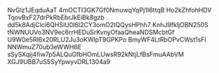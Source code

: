NvGlz1JEqduAaT
4mOCTI3GK7Gf0NmuwqYqPj1I6ttqB
Ho2kZhfohHDV
TqovBxF27drPkRbEbrJkEiBk8gzb
dd5k8AdjClci6QHSiU0I6l2CY3omO2IQQysHPhh7
KnhJ9fkljOBN250S
tNWNUUVo3NV9ec6rrHEDuSrKvnyOfaaQheaNDSMcbtGf
U9W0e5Rl6x20RLU2Ju3oKWlpT9GPKPo
BmyWF4LtRbOPvCWst1sFl
NNWmuZ70ub3eWWH8E
sSySXqij4fiw7p5ALQuGfbHOmLUwsR92kNtjLfBsFmuAAbVM
XGJ9UBB7uS5SyYpwyvDRL1304a9
